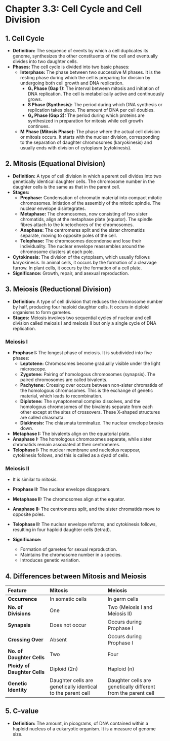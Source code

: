 # Chapter 3.3: Cell Cycle and Cell Division

## 1. Cell Cycle
- **Definition:** The sequence of events by which a cell duplicates its genome, synthesizes the other constituents of the cell and eventually divides into two daughter cells.
- **Phases:** The cell cycle is divided into two basic phases:
    - **Interphase:** The phase between two successive M phases. It is the resting phase during which the cell is preparing for division by undergoing both cell growth and DNA replication.
        - **G₁ Phase (Gap 1):** The interval between mitosis and initiation of DNA replication. The cell is metabolically active and continuously grows.
        - **S Phase (Synthesis):** The period during which DNA synthesis or replication takes place. The amount of DNA per cell doubles.
        - **G₂ Phase (Gap 2):** The period during which proteins are synthesized in preparation for mitosis while cell growth continues.
    - **M Phase (Mitosis Phase):** The phase where the actual cell division or mitosis occurs. It starts with the nuclear division, corresponding to the separation of daughter chromosomes (karyokinesis) and usually ends with division of cytoplasm (cytokinesis).

## 2. Mitosis (Equational Division)
- **Definition:** A type of cell division in which a parent cell divides into two genetically identical daughter cells. The chromosome number in the daughter cells is the same as that in the parent cell.
- **Stages:**
    - **Prophase:** Condensation of chromatin material into compact mitotic chromosomes. Initiation of the assembly of the mitotic spindle. The nuclear envelope disintegrates.
    - **Metaphase:** The chromosomes, now consisting of two sister chromatids, align at the metaphase plate (equator). The spindle fibres attach to the kinetochores of the chromosomes.
    - **Anaphase:** The centromeres split and the sister chromatids separate, moving to opposite poles of the cell.
    - **Telophase:** The chromosomes decondense and lose their individuality. The nuclear envelope reassembles around the chromosome clusters at each pole.
- **Cytokinesis:** The division of the cytoplasm, which usually follows karyokinesis. In animal cells, it occurs by the formation of a cleavage furrow. In plant cells, it occurs by the formation of a cell plate.
- **Significance:** Growth, repair, and asexual reproduction.

## 3. Meiosis (Reductional Division)
- **Definition:** A type of cell division that reduces the chromosome number by half, producing four haploid daughter cells. It occurs in diploid organisms to form gametes.
- **Stages:** Meiosis involves two sequential cycles of nuclear and cell division called meiosis I and meiosis II but only a single cycle of DNA replication.

### Meiosis I
- **Prophase I:** The longest phase of meiosis. It is subdivided into five phases:
    - **Leptotene:** Chromosomes become gradually visible under the light microscope.
    - **Zygotene:** Pairing of homologous chromosomes (synapsis). The paired chromosomes are called bivalents.
    - **Pachytene:** Crossing over occurs between non-sister chromatids of the homologous chromosomes. This is the exchange of genetic material, which leads to recombination.
    - **Diplotene:** The synaptonemal complex dissolves, and the homologous chromosomes of the bivalents separate from each other except at the sites of crossovers. These X-shaped structures are called chiasmata.
    - **Diakinesis:** The chiasmata terminalize. The nuclear envelope breaks down.
- **Metaphase I:** The bivalents align on the equatorial plate.
- **Anaphase I:** The homologous chromosomes separate, while sister chromatids remain associated at their centromeres.
- **Telophase I:** The nuclear membrane and nucleolus reappear, cytokinesis follows, and this is called as a dyad of cells.

### Meiosis II
- It is similar to mitosis.
- **Prophase II:** The nuclear envelope disappears.
- **Metaphase II:** The chromosomes align at the equator.
- **Anaphase II:** The centromeres split, and the sister chromatids move to opposite poles.
- **Telophase II:** The nuclear envelope reforms, and cytokinesis follows, resulting in four haploid daughter cells (tetrad).

- **Significance:**
    - Formation of gametes for sexual reproduction.
    - Maintains the chromosome number in a species.
    - Introduces genetic variation.

## 4. Differences between Mitosis and Meiosis

| Feature | Mitosis | Meiosis |
| :--- | :--- | :--- |
| **Occurrence** | In somatic cells | In germ cells |
| **No. of Divisions** | One | Two (Meiosis I and Meiosis II) |
| **Synapsis** | Does not occur | Occurs during Prophase I |
| **Crossing Over** | Absent | Occurs during Prophase I |
| **No. of Daughter Cells** | Two | Four |
| **Ploidy of Daughter Cells** | Diploid (2n) | Haploid (n) |
| **Genetic Identity** | Daughter cells are genetically identical to the parent cell | Daughter cells are genetically different from the parent cell |

## 5. C-value
- **Definition:** The amount, in picograms, of DNA contained within a haploid nucleus of a eukaryotic organism. It is a measure of genome size.
